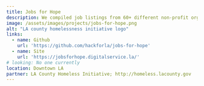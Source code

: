 ```yaml
---
title: Jobs for Hope
description: We compiled job listings from 60+ different non-profit organization websites for the LA County Homeless Initiative and consolidated them into a single database so that it is easier for job-seekers to search and filter for jobs.
image: /assets/images/projects/jobs-for-hope.png
alt: "LA county homelessness initiative logo"
links: 
  - name: Github
    url: 'https://github.com/hackforla/jobs-for-hope'
  - name: Site
    url: 'https://jobsforhope.digitalservice.la/'
# looking: No one currently
location: Downtown LA
partner: LA County Homeless Initiative; http://homeless.lacounty.gov
---
```

